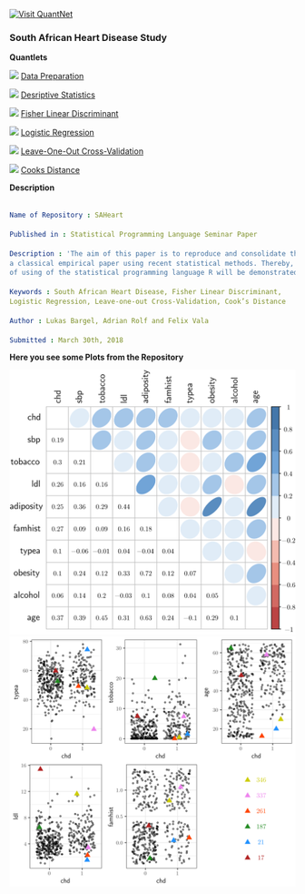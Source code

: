 
[<img src="https://github.com/QuantLet/Styleguide-and-FAQ/blob/master/pictures/banner.png" width="888" alt="Visit QuantNet">](http://quantlet.de/)

### South African Heart Disease Study
**Quantlets**

<img src="https://github.com/QuantLet/Styleguide-and-FAQ/blob/master/pictures/qloqo.png" width="20"> [Data Preparation](SAHeart_Q1_Data_Preparation)

<img src="https://github.com/QuantLet/Styleguide-and-FAQ/blob/master/pictures/qloqo.png" width="20"> [Desriptive Statistics](SAHeart_Q2_Desriptive_Statistics)

<img src="https://github.com/QuantLet/Styleguide-and-FAQ/blob/master/pictures/qloqo.png" width="20"> [Fisher Linear Discriminant](SAHeart_Q3_Fisher_Linear_Discriminant)

<img src="https://github.com/QuantLet/Styleguide-and-FAQ/blob/master/pictures/qloqo.png" width="20"> [Logistic Regression](SAHeart_Q4_Logistic_Regression)

<img src="https://github.com/QuantLet/Styleguide-and-FAQ/blob/master/pictures/qloqo.png" width="20"> [Leave-One-Out Cross-Validation](SAHeart_Q5_Leave-One-Out_Cross-Validation)

<img src="https://github.com/QuantLet/Styleguide-and-FAQ/blob/master/pictures/qloqo.png" width="20"> [Cooks Distance](SAHeart_Q6_Cooks_Distance)

**Description**
```yaml

Name of Repository : SAHeart

Published in : Statistical Programming Language Seminar Paper

Description : 'The aim of this paper is to reproduce and consolidate the findings of
a classical empirical paper using recent statistical methods. Thereby, capabilities
of using of the statistical programming language R will be demonstrated.' 

Keywords : South African Heart Disease, Fisher Linear Discriminant,
Logistic Regression, Leave-one-out Cross-Validation, Cook’s Distance

Author : Lukas Bargel, Adrian Rolf and Felix Vala

Submitted : March 30th, 2018

```

**Here you see some Plots from the Repository**

<img src="SAHeart_Q2_Desriptive_Statistics/SAHeart_Q2_Desriptive_Statistics_2.png">

<img src="SAHeart_Q2_Desriptive_Statistics/SAHeart_Q2_Desriptive_Statistics_1.png">
